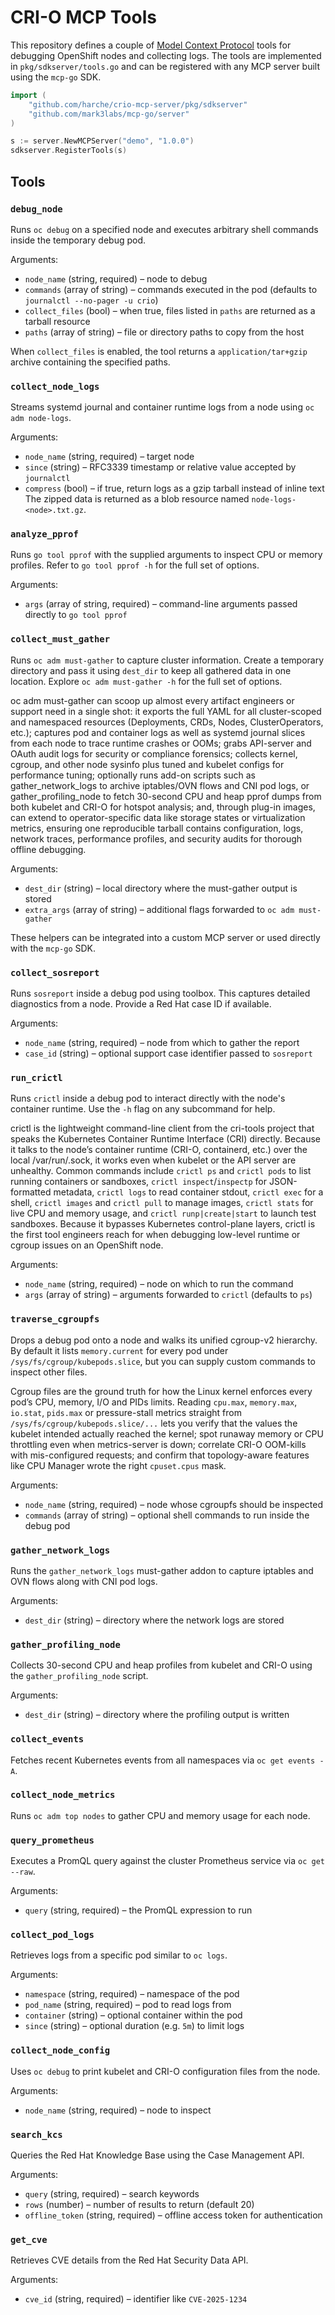 # CRI-O MCP Tools

This repository defines a couple of [Model Context Protocol](https://github.com/mark3labs/mcp-go) tools for debugging OpenShift nodes and collecting logs. The tools are implemented in `pkg/sdkserver/tools.go` and can be registered with any MCP server built using the `mcp-go` SDK.

```go
import (
    "github.com/harche/crio-mcp-server/pkg/sdkserver"
    "github.com/mark3labs/mcp-go/server"
)

s := server.NewMCPServer("demo", "1.0.0")
sdkserver.RegisterTools(s)
```

## Tools

### `debug_node`
Runs `oc debug` on a specified node and executes arbitrary shell commands inside the temporary debug pod.

Arguments:
- `node_name` (string, required) – node to debug
- `commands` (array of string) – commands executed in the pod (defaults to `journalctl --no-pager -u crio`)
- `collect_files` (bool) – when true, files listed in `paths` are returned as a tarball resource
- `paths` (array of string) – file or directory paths to copy from the host

When `collect_files` is enabled, the tool returns a `application/tar+gzip` archive containing the specified paths.

### `collect_node_logs`
Streams systemd journal and container runtime logs from a node using `oc adm node-logs`.

Arguments:
- `node_name` (string, required) – target node
- `since` (string) – RFC3339 timestamp or relative value accepted by `journalctl`
- `compress` (bool) – if true, return logs as a gzip tarball instead of inline text
  The zipped data is returned as a blob resource named `node-logs-<node>.txt.gz`.

### `analyze_pprof`
Runs `go tool pprof` with the supplied arguments to inspect CPU or memory profiles. Refer to `go tool pprof -h` for the full set of options.

Arguments:
- `args` (array of string, required) – command-line arguments passed directly to `go tool pprof`

### `collect_must_gather`
Runs `oc adm must-gather` to capture cluster information. Create a temporary directory and pass it using `dest_dir` to keep all gathered data in one location. Explore `oc adm must-gather -h` for the full set of options.

oc adm must-gather can scoop up almost every artifact engineers or support need in a single shot: it exports the full YAML for all cluster-scoped and namespaced resources (Deployments, CRDs, Nodes, ClusterOperators, etc.); captures pod and container logs as well as systemd journal slices from each node to trace runtime crashes or OOMs; grabs API-server and OAuth audit logs for security or compliance forensics; collects kernel, cgroup, and other node sysinfo plus tuned and kubelet configs for performance tuning; optionally runs add-on scripts such as gather_network_logs to archive iptables/OVN flows and CNI pod logs, or gather_profiling_node to fetch 30-second CPU and heap pprof dumps from both kubelet and CRI-O for hotspot analysis; and, through plug-in images, can extend to operator-specific data like storage states or virtualization metrics, ensuring one reproducible tarball contains configuration, logs, network traces, performance profiles, and security audits for thorough offline debugging.

Arguments:
- `dest_dir` (string) – local directory where the must-gather output is stored
- `extra_args` (array of string) – additional flags forwarded to `oc adm must-gather`

These helpers can be integrated into a custom MCP server or used directly with the `mcp-go` SDK.

### `collect_sosreport`
Runs `sosreport` inside a debug pod using toolbox. This captures detailed diagnostics from a node. Provide a Red Hat case ID if available.

Arguments:
- `node_name` (string, required) – node from which to gather the report
- `case_id` (string) – optional support case identifier passed to `sosreport`

### `run_crictl`
Runs `crictl` inside a debug pod to interact directly with the node's container runtime. Use the `-h` flag on any subcommand for help.

crictl is the lightweight command-line client from the cri-tools project that
speaks the Kubernetes Container Runtime Interface (CRI) directly.  Because it
talks to the node’s container runtime (CRI-O, containerd, etc.) over the local
/var/run/<runtime>.sock, it works even when kubelet or the API server are
unhealthy.  Common commands include `crictl ps` and `crictl pods` to list
running containers or sandboxes, `crictl inspect`/`inspectp` for JSON-formatted
metadata, `crictl logs` to read container stdout, `crictl exec` for a shell,
`crictl images` and `crictl pull` to manage images, `crictl stats` for live CPU
and memory usage, and `crictl runp|create|start` to launch test sandboxes.
Because it bypasses Kubernetes control-plane layers, crictl is the first tool
engineers reach for when debugging low-level runtime or cgroup issues on an
OpenShift node.

Arguments:
- `node_name` (string, required) – node on which to run the command
- `args` (array of string) – arguments forwarded to `crictl` (defaults to `ps`)

### `traverse_cgroupfs`
Drops a debug pod onto a node and walks its unified cgroup-v2 hierarchy. By default it lists `memory.current` for every pod under `/sys/fs/cgroup/kubepods.slice`, but you can supply custom commands to inspect other files.

Cgroup files are the ground truth for how the Linux kernel enforces every pod’s CPU, memory, I/O and PIDs limits. Reading `cpu.max`, `memory.max`, `io.stat`, `pids.max` or pressure-stall metrics straight from `/sys/fs/cgroup/kubepods.slice/...` lets you verify that the values the kubelet intended actually reached the kernel; spot runaway memory or CPU throttling even when metrics-server is down; correlate CRI-O OOM-kills with mis-configured requests; and confirm that topology-aware features like CPU Manager wrote the right `cpuset.cpus` mask.

Arguments:
- `node_name` (string, required) – node whose cgroupfs should be inspected
- `commands` (array of string) – optional shell commands to run inside the debug pod

### `gather_network_logs`
Runs the `gather_network_logs` must-gather addon to capture iptables and OVN flows along with CNI pod logs.

Arguments:
- `dest_dir` (string) – directory where the network logs are stored

### `gather_profiling_node`
Collects 30-second CPU and heap profiles from kubelet and CRI-O using the `gather_profiling_node` script.

Arguments:
- `dest_dir` (string) – directory where the profiling output is written

### `collect_events`
Fetches recent Kubernetes events from all namespaces via `oc get events -A`.

### `collect_node_metrics`
Runs `oc adm top nodes` to gather CPU and memory usage for each node.

### `query_prometheus`
Executes a PromQL query against the cluster Prometheus service via `oc get --raw`.

Arguments:
- `query` (string, required) – the PromQL expression to run

### `collect_pod_logs`
Retrieves logs from a specific pod similar to `oc logs`.

Arguments:
- `namespace` (string, required) – namespace of the pod
- `pod_name` (string, required) – pod to read logs from
- `container` (string) – optional container within the pod
- `since` (string) – optional duration (e.g. `5m`) to limit logs

### `collect_node_config`
Uses `oc debug` to print kubelet and CRI-O configuration files from the node.

Arguments:
- `node_name` (string, required) – node to inspect

### `search_kcs`
Queries the Red Hat Knowledge Base using the Case Management API.

Arguments:
- `query` (string, required) – search keywords
- `rows` (number) – number of results to return (default 20)
- `offline_token` (string, required) – offline access token for authentication

### `get_cve`
Retrieves CVE details from the Red Hat Security Data API.

Arguments:
- `cve_id` (string, required) – identifier like `CVE-2025-1234`

